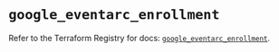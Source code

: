 # `google_eventarc_enrollment`

Refer to the Terraform Registry for docs: [`google_eventarc_enrollment`](https://registry.terraform.io/providers/hashicorp/google/6.49.3/docs/resources/eventarc_enrollment).
